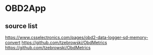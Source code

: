 # OBD2App

## source list
https://www.csselectronics.com/pages/obd2-data-logger-sd-memory-convert
https://github.com/tzebrowski/ObdMetrics
https://github.com/tzebrowski/ObdMetrics

